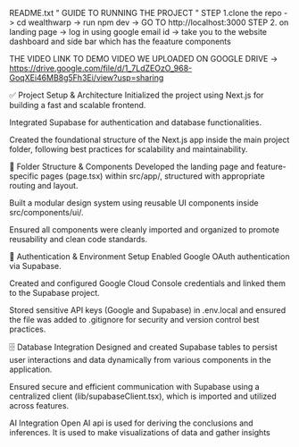 README.txt 
" GUIDE TO RUNNING THE PROJECT "
STEP 1.clone the repo -> cd wealthwarp ->  run npm dev -> GO TO http://localhost:3000
STEP 2. on landing page -> log in using google email id -> take you to the website dashboard and side bar which has the feaature components 

THE VIDEO LINK TO DEMO VIDEO WE UPLOADED ON GOOGLE DRIVE -> https://drive.google.com/file/d/1_7LdZEOzO_968-GoqXEi46MB8g5Fh3Ei/view?usp=sharing

✅ Project Setup & Architecture
Initialized the project using Next.js for building a fast and scalable frontend.

Integrated Supabase for authentication and database functionalities.

Created the foundational structure of the Next.js app inside the main project folder, following best practices for scalability and maintainability.

🧩 Folder Structure & Components
Developed the landing page and feature-specific pages (page.tsx) within src/app/, structured with appropriate routing and layout.

Built a modular design system using reusable UI components inside src/components/ui/.

Ensured all components were cleanly imported and organized to promote reusability and clean code standards.

🔐 Authentication & Environment Setup
Enabled Google OAuth authentication via Supabase.

Created and configured Google Cloud Console credentials and linked them to the Supabase project.

Stored sensitive API keys (Google and Supabase) in .env.local and ensured the file was added to .gitignore for security and version control best practices.

🗄️ Database Integration
Designed and created Supabase tables to persist user interactions and data dynamically from various components in the application.

Ensured secure and efficient communication with Supabase using a centralized client (lib/supabaseClient.tsx), which is imported and utilized across features.

AI Integration
Open AI api is used for deriving the conclusions and inferences.
It is used to make visualizations of data and gather insights


